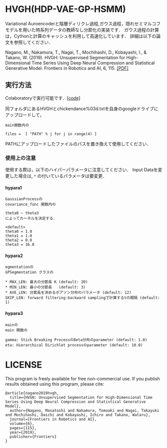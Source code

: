 # HVGH(HDP-VAE-GP-HSMM)

Variational Auroencoderと階層ディリクレ過程,ガウス過程，隠れセミマルコフモデルを用いた時系列データの教師なし分節化の実装です．
ガウス過程の計算は，Cythonと計算のキャッシュを利用して高速化しています．
詳細は以下の論文を参照してください．

Nagano, M., Nakamura, T., Nagai, T., Mochihashi, D., Kobayashi, I., & Takano, W. (2019). HVGH: Unsupervised Segmentation for High-Dimensional Time Series Using Deep Neural Compression and Statistical Generative Model. Frontiers in Robotics and AI, 6, 115. [[PDF]](https://www.frontiersin.org/articles/10.3389/frobt.2019.00115/full)

## 実行方法

Colaboratoryで実行可能です．[[code]](https://colab.research.google.com/drive/1G6tUNqtECLntesWj-ATXGAs6nxixyUcv)

同フォルダにあるHVGHとchickendance%03d.txtを自身のgoogleドライブにアップロードして，
```
main関数内の

files =  [ "PATH" % j for j in range(4) ]
```
PATHにアップロードしたファイルのパスを置き換えて使用してください．

### 使用上の注意

使用する際は，以下のハイパーパラメータに注意してください．
Input Dataを変更した場合は, `*` の付いているパラメータは要変更．
#### hypara1
```
GaussianProcessの
covariance_func 関数内の

theta0 ~ theta3
によってカーネルを決定する．

<default>
theta0 = 1.0
theta1 = 1.0
theta2 = 0.0
theta3 = 16.0
```
#### hypara2
```
egmentationの
GPSegmentation クラスの

* MAX_LEN: 最大の分節長 K (default: 20)
* MIN_LEN: 最小の分節長   (default: 3)
* AVE_LEN: 分節長を決めるポアソン分布のパラメータ (default: 12)
SKIP_LEN: forward filtering-backward samplingで計算するtの間隔 (default: 1)
```

#### hypara3
```
mainの
main 関数の

gamma: Stick Breaking ProcessのBeta分布のparameter (default: 1.0)
eta: Hierarchical Dirichlet processのparameter (default: 10.0)
```


# LICENSE
This program is freely available for free non-commercial use.
If you publish results obtained using this program, please cite:

```
@article{nagano2019hvgh,
  title={HVGH: Unsupervised Segmentation for High-Dimensional Time Series Using Deep Neural Compression and Statistical Generative Model},
  author={Nagano, Masatoshi and Nakamura, Tomoaki and Nagai, Takayuki and Mochihashi, Daichi and Kobayashi, Ichiro and Takano, Wataru},
  journal={Frontiers in Robotics and AI},
  volume={6},
  pages={115},
  year={2019},
  publisher={Frontiers}
}
```
